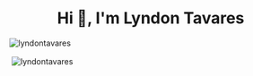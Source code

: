 <h1 align="center">Hi 👋, I'm Lyndon Tavares</h1>

<p align="left"> <img src="https://komarev.com/ghpvc/?username=lyndontavares&label=Profile%20views&color=0e75b6&style=flat" alt="lyndontavares" /> </p>


 <p>&nbsp;<img align="center" src="https://github-readme-stats.vercel.app/api?username=lyndontavares&show_icons=true&locale=en" alt="lyndontavares" /></p>
